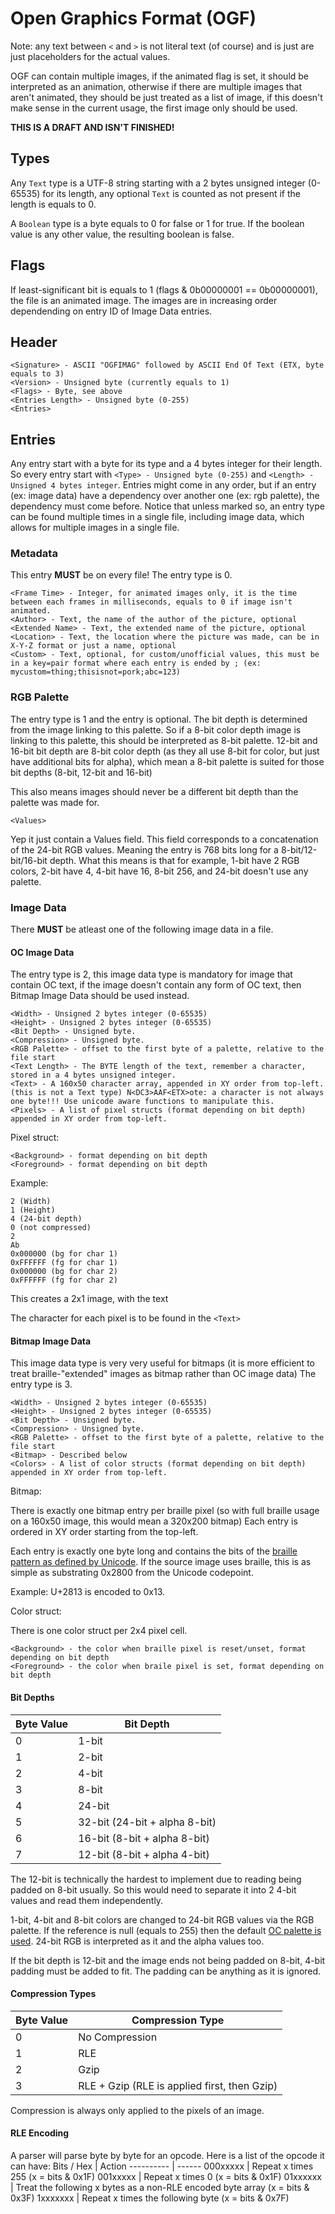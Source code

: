 # Open Graphics Format (OGF)
Note: any text between `<` and `>` is not literal text (of course) and is just are just placeholders for the actual values.

OGF can contain multiple images, if the animated flag is set, it should be interpreted as an animation, otherwise if there are
multiple images that aren't animated, they should be just treated as a list of image, if this doesn't make sense in the current usage, the first image only should be used.

**THIS IS A DRAFT AND ISN'T FINISHED!**

## Types
Any `Text` type is a UTF-8 string starting with a 2 bytes unsigned integer (0-65535) for its length, any optional `Text` is counted as not present if the length is equals to 0. 

A `Boolean` type is a byte equals to 0 for false or 1 for true. If the boolean value is any other value, the resulting boolean is false.

## Flags
If least-significant bit is equals to 1 (flags & 0b00000001 == 0b00000001), the file is an animated image. The images are in
increasing order dependending on entry ID of Image Data entries.

## Header
```
<Signature> - ASCII "OGFIMAG" followed by ASCII End Of Text (ETX, byte equals to 3)
<Version> - Unsigned byte (currently equals to 1)
<Flags> - Byte, see above
<Entries Length> - Unsigned byte (0-255)
<Entries>
```

## Entries
Any entry start with a byte for its type and a 4 bytes integer for their length.
So every entry start with `<Type> - Unsigned byte (0-255)` and `<Length> - Unsigned 4 bytes integer`.
Entries might come in any order, but if an entry (ex: image data) have a dependency over another one (ex: rgb palette), the dependency must come before.
Notice that unless marked so, an entry type can be found multiple times in a single file, including image data, which allows for multiple images in a single file.

### Metadata
This entry **MUST** be on every file!
The entry type is 0.
```
<Frame Time> - Integer, for animated images only, it is the time between each frames in milliseconds, equals to 0 if image isn't animated.
<Author> - Text, the name of the author of the picture, optional
<Extended Name> - Text, the extended name of the picture, optional
<Location> - Text, the location where the picture was made, can be in X-Y-Z format or just a name, optional
<Custom> - Text, optional, for custom/unofficial values, this must be in a key=pair format where each entry is ended by ; (ex: mycustom=thing;thisisnot=pork;abc=123)
```

### RGB Palette
The entry type is 1 and the entry is optional. The bit depth is determined from the image linking to this palette.
So if a 8-bit color depth image is linking to this palette, this should be interpreted as 8-bit palette.
12-bit and 16-bit bit depth are 8-bit color depth (as they all use 8-bit for color, but just have additional bits for alpha), which mean a 8-bit palette is suited for those bit depths (8-bit, 12-bit and 16-bit)

This also means images should never be a different bit depth than the palette was made for.
```
<Values>
```
Yep it just contain a Values field. This field corresponds to a concatenation of the 24-bit RGB values. Meaning the entry is 768 bits long for a 8-bit/12-bit/16-bit depth. What this means is that for example, 1-bit have 2 RGB colors, 2-bit have 4, 4-bit have 16, 8-bit 256, and 24-bit doesn't use any palette.

### Image Data
There **MUST** be atleast one of the following image data in a file.

#### OC Image Data
The entry type is 2, this image data type is mandatory for image that contain OC text, if the image doesn't contain any form of OC text, then Bitmap Image Data should be used instead.

```
<Width> - Unsigned 2 bytes integer (0-65535)
<Height> - Unsigned 2 bytes integer (0-65535)
<Bit Depth> - Unsigned byte.
<Compression> - Unsigned byte.
<RGB Palette> - offset to the first byte of a palette, relative to the file start
<Text Length> - The BYTE length of the text, remember a character, stored in a 4 bytes unsigned integer.
<Text> - A 160x50 character array, appended in XY order from top-left. (this is not a Text type) N<DC3>AAF<ETX>ote: a character is not always one byte!!! Use unicode aware functions to manipulate this.
<Pixels> - A list of pixel structs (format depending on bit depth) appended in XY order from top-left.
```

Pixel struct:
```
<Background> - format depending on bit depth
<Foreground> - format depending on bit depth
```

Example:
```
2 (Width)
1 (Height)
4 (24-bit depth)
0 (not compressed)
2
Ab
0x000000 (bg for char 1)
0xFFFFFF (fg for char 1)
0x000000 (bg for char 2)
0xFFFFFF (fg for char 2)
```
This creates a 2x1 image, with the text

The character for each pixel is to be found in the `<Text>`

#### Bitmap Image Data
This image data type is very very useful for bitmaps (it is more efficient to treat braille-"extended" images as bitmap rather than OC image data)
The entry type is 3.

```
<Width> - Unsigned 2 bytes integer (0-65535)
<Height> - Unsigned 2 bytes integer (0-65535)
<Bit Depth> - Unsigned byte.
<Compression> - Unsigned byte.
<RGB Palette> - offset to the first byte of a palette, relative to the file start
<Bitmap> - Described below
<Colors> - A list of color structs (format depending on bit depth) appended in XY order from top-left.
```

Bitmap:

There is exactly one bitmap entry per braille pixel (so with full braille usage on a 160x50 image, this would mean a 320x200 bitmap)
Each entry is ordered in XY order starting from the top-left.

Each entry is exactly one byte long and contains the bits of the [braille pattern as defined by Unicode](https://en.wikipedia.org/wiki/Braille_Patterns#Identifying,_naming_and_ordering). If the source image uses braille, this is as simple as substrating 0x2800 from the Unicode codepoint.

Example: U+2813 is encoded to 0x13.

Color struct:

There is one color struct per 2x4 pixel cell.
```
<Background> - the color when braille pixel is reset/unset, format depending on bit depth
<Foreground> - the color when braile pixel is set, format depending on bit depth
```

#### Bit Depths

Byte Value | Bit Depth
---------- | ---------
0 | 1-bit
1 | 2-bit
2 | 4-bit
3 | 8-bit
4 | 24-bit
5 | 32-bit (24-bit + alpha 8-bit)
6 | 16-bit (8-bit + alpha 8-bit)
7 | 12-bit (8-bit + alpha 4-bit)

The 12-bit is technically the hardest to implement due to reading being padded on 8-bit usually. So this would need to separate it into 2 4-bit values and read them independently. 

1-bit, 4-bit and 8-bit colors are changed to 24-bit RGB values via the RGB palette. If the reference is null (equals to 255) then the default [OC palette is used](https://ocdoc.cil.li/_media/api:oc-256-color.png). 24-bit RGB is interpreted as it and the alpha values too.

If the bit depth is 12-bit and the image ends not being padded on 8-bit, 4-bit padding must be added to fit. The padding can be anything as it is ignored.

#### Compression Types
Byte Value | Compression Type
---------- | ----------------
0 | No Compression
1 | RLE
2 | Gzip
3 | RLE + Gzip (RLE is applied first, then Gzip)

Compression is always only applied to the pixels of an image.

#### RLE Encoding
A parser will parse byte by byte for an opcode.
Here is a list of the opcode it can have:
Bits / Hex | Action
---------- | ------
000xxxxx | Repeat x times 255 (x = bits & 0x1F)
001xxxxx | Repeat x times 0 (x = bits & 0x1F)
01xxxxxx | Treat the following x bytes as a non-RLE encoded byte array (x = bits & 0x3F)
1xxxxxxx |  Repeat x times the following byte (x = bits & 0x7F)
